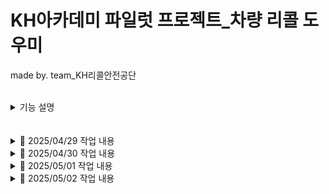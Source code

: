 # KH아카데미 파일럿 프로젝트_차량 리콜 도우미
made by. team_KH리콜안전공단

<br>

<details>
<summary>기능 설명</summary>

## 메인
![메인 페이지](./images/main.png)

- 상단바
 - `차량리콜도우미` 클릭 시 메인화면으로 이동
 - `결함신고` 드랍다운 -> 결함신고 페이지로 이동
 - `결함신고` 드랍다운 -> 결함신고 리스트 페이지로 이동
 - `리콜센터` 드랍다운 -> 공지사항 페이지 이동
 - `리콜센터` 드랍다운 -> faq 페이지 이동
 - `리콜통계` 클릭 시 리콜통계 화면으로 이동
 - `관리자` 드랍다운 -> 결함신고검수 페이지로 이동
 - `관리자` 드랍다운 -> 공지사항등록 페이지 이동

- 페이지소개, 서비스 만족도, 지원 서비스, FAQ 클릭하면 인덱스 기능->하단 스크롤해 이동

### 메인-지원 서비스
![메인 페이지-지원 서비스](./images/2메인페이지스크롤.png)
- 각 버튼 클릭 시 nav와 같은 페이지들로 이동

### 리콜정보
![리콜정보 페이지](./images/4리콜정보.png)
- API를 이용한 데이터들을 10개씩 출력
- 페이징 클릭 시 `http://localhost:8485/recall_list?pageNum=6&amount=10` 형식으로 출력
- 최측 차량리콜도우미 클릭 시 메인화면으로 이동, nav 바 전부 적용

### 공지사항
![공지사항 페이지](./images/5공지사항.png)
- DB에서 테이블 정보를 가져와 출력
- 페이징 완료
- 서치 기능도 완료
- 글 선택 시 자세히보기로 들어가짐 

### 공지사항 상세
![공지사항_뷰](./images/공지_뷰.png)
- 글제목, 번호, 작성시간, 공지사항 내용 출력
- 마지막 글인 경우 '다음글이 없습니다'
- 아닌 경우, 이전글 다음글 클릭하여 공지사항들 이동 가능

### FAQ
![FAQ](./images/6faq토글.png)
- 질문들을 출력, 클릭 시 토글되어 답변 확인 가능능
- 페이징 완료
- 서치 기능도 완료
- 아래 글작성 버튼 클릭 시 질문 작성 가능 

### FAQ작성
![FAQ작성](./images/10질문작성.png)
- 아래 글작성 버튼 클릭 시 질문 작성 기능 
- 작성시간 자동으로 값 선택됨

### 통계
![통계](./images/7통계맨위.png)
- 월별 선택->month 이동 
- 연도별 선택->year 이동 
- 리콜현황, 제조사별 선택 시 인덱스 스크롤 이동

### 통계-연도
![통계](./images/8연통계표.png)
- 시작연도 ~ 종료연도 선택 후 조회 -> 해당 연도 신고 요약을 통계 표로 보여줌
- 자세히보기 클릭 시 토글기능
<br>

![통계](./images/8통계_연도_자세히보기1.png)
- 자세히보기 클릭 시 연도별로 표 제공
<br>

![통계](./images/8통계_연도_자세히보기2.png)
- 연도별로 선 그래프, 막대 그래프 제공
<br>

![통계](./images/8통계_연도_제조사_자세히보기1.png)
- 시작연도 ~ 종료연도 선택 후 조회 -> 제조사별 해당 연도 신고 요약을 통계 표로 보여줌
<br>

![통계](./images/8통계_연도_제조사_자세히보기2.png)
- 자세히보기 클릭 시 표 제공, 합산 + 클릭 시 연도별로 제공됨 
<br>

![통계](./images/8통계_연도_제조사_자세히보기2.png)
- 제조사별 도넛 그래프 제공

### 통계-월
![통계](./images/8통계_월.png)
- 시작연도 ~ 종료연도, 시작 월~ 종료 월 선택 후 조회 -> 해당 연도,월 신고 요약을 통계 표로 보여줌
- 자세히보기 클릭 시 토글기능
<br>

![통계](./images/8통계_월_자세히보기1.png)
- 연도별로 선 그래프, 막대 그래프 제공
<br>

![통계](./images/8통계_월_제조사별.png)
- 제조사별 해당 월, 연도 신고 요약을 통계 표로 보여줌
<br>

![통계](./images/8통계_월_제조사별_자세히보기1.png)
- 자세히보기 클릭 시 표 제공, 합산 + 클릭 시 연도- 월 별로 제공됨 
<br>

![통계](./images/8통계_월_제조사별_자세히보기2.png)
- 제조사별 도넛 그래프 제공

<br>

### 관리자 기능
![통계](./images/9공지사항작성.png)
- 공지사항 작성 기능
- 작성시간 자동으로 값 선택됨

<br>

### 관리자 기능
![통계](./images/9공지사항작성.png)
- 공지사항 작성 기능
- 작성시간 자동으로 값 선택됨


</details>


<br>
<br>

<details>
<summary>📅 2025/04/29 작업 내용</summary>

<br>

- **전국 리콜 현황 전체보기 기능 구현 완료** (`recall_list.jsp`)
  - ✅ 페이징 처리 완료
  - ❌ DB로 옮겨오는 방식 아님 — API 주소를 호출해서 바로 가져오는 방식
    - 수정예정
    - ⚠️ 총 개수(total) 구할 수 없어 **923개로 고정 처리**
  - 🎨 표 양식 CSS 적용 완료!

- **게시판 동작 프론트단 제작** (`announce.jsp,notice.jsp`)
  - 🎨 notice.jsp 프론트 완료 (CSS까지)
  - 🎨 announce 는 프론트 일시적 마무리, 추가 수정 예정 있음
  - ❌ 백앤드 구현 예정

- **결함신고 페이지** (`defect_reports.jsp`)
  - ✅ defect_reports.jsp - insert기능 완료
  - defect_details_check.jsp : 미완성 
   - 👉 (폼형식 관리자(는없지만)defect_reports 에 있는 글 검수하고 →defect_details로 insert 하는 페이지 )
  - ❌ 백앤드 기본틀 사용, 구현 예정, 프론트 수정필요


#### 🛠️ 추가 및 수정된 파일 목록

- `RecallController` (✏️)
- `Defect_DetailsDTO` (➕)
- `RecallService` (➕)
- `RecallServiceImpl` (➕)
- `recallstatic.xml` (➕)
  - 👉 PageServiceImpl: XML 파일 형식을 List로 변환하는 메소드 포함

------------------------------------

- `announce.jsp` (➕)
- `notice.jsp` (➕)
- `AnnounceController` (➕)
- `NoticeController` (➕)

------------------------------------

- `defect_reports.jsp` (➕)
- `defect_reports_ok.jsp` (➕)
- `DefectController` (➕)
- `NoticeController` (➕)
- `DefectDAO` (➕)
- `Defect_ReportsDTO` (➕)
- `DefactService` (➕)
- `DefactServiceImpl` (➕)

- `mybatis-config.xml` (✏️)

</details>


<details>

<summary>📅 2025/04/30 작업 내용</summary>

<br>

- **전국 리콜 통계** (`recall_statics.jsp`)
  - ✅ 연도별 통계처리 (연도선택> Defect_Reports 테이블 조회해서 차종,대수 등 표 형식 출력)
  - 📈 연도별 그래프 추가 완료
  - 📈 제조사별 표, 그래프 추가 완료
  - 📌TODO : 월별, 리콜현황, 결함신고 기능 구현 필요

  - 📌TODO : 전국 리콜 현황 전체보기(29일 만든 것) DB형식으로 교체 필요

- **결함신고 페이지** (`defect_reports.jsp`)
  - ✅ defect_reports.jsp : insert기능 보완(엉성했던 파트 수정)
  - `DefectController : detail부분 추가
  - defect_details_check.jsp : 관리자가defect_reports검수하고 진행중
  - 📌TODO : 버튼 클릭시 select된 내용 가지고와서 검수완료시-> detail table 에 insert되도록 기능구현 
  - 📌TODO : 프론트단 내일 할 예정 

- **신고내역조회 페이지** (`defectList.jsp`)
  - ✅ 신고 내역 리스트 출력 완료
  - ✅ 페이징 처리 완료
  - ✅ 검색 기능 완료
  - 🎨프론트단 완료
  - 📌Todo : 리스트에서 클릭시 이동할 게시글(defect_view) 만들 예정
  
#### 🛠️ 추가 및 수정된 파일 목록

- `DefectReportSummaryDTO` (➕)
- `recallstatic.xml` (➕)
- `RecallStaticDAO` (➕)
- `RecallController` (✏️)
- `RecallService` (✏️)
- `RecallServiceImpl` (✏️)

------------------------------------

- `defect_reports.jsp` (✏️)
- `defect_reports_ok.jsp` (✏️)
- `DefectController` (✏️)

------------------------------------

- `Criteria ` (✏️)
- `DefectListController` (➕)
- `DefectListDAO` (➕)
- `DefectListDTO ` (➕)
- `DefectListService ` (➕)
- `DefectListServiceImpl ` (➕)
- `DefectController` (➕)
- `PageController ` (✏️)
- `PageDAO ` (✏️)
- `PageService ` (✏️)
- `PageServiceImpl ` (✏️)
- `PageController ` (✏️)
- `defectList.jsp` (➕)
- `defectList.xml` (➕)
- `jquery-ui.js` (➕)
- `mybatis-config.xml` (✏️)
- `page.xml` (✏️)


#### 📌 내일 예정

- 🗃️전국 리콜 현황 전체보기(29일 만든 것) DB형식으로 교체
- 🛠️announce , qna 게시판 작업 마무리
- 🎨프론트 헤더, 푸터 단 제작하고 페이지 전체 적용
- 🐞디버그 픽스
- 🎨프론트 마무리
- 📚시연영상 촬영
- 📝서류 작업

</details>

<details>


<summary>📅 2025/05/01 작업 내용</summary>

<br>

- **전국 리콜 통계** (`recall_statics_month.jsp`)
  - ✅ 월별 리콜 통계 신고 현황,제조사별,그래프 구현 완료
  - ✏️ 리콜현황-월별 리콜현황-연도별로 구성
  - ✅ recall_statics -> recall_statics_year 이름 변경

   ~~전국 리콜 현황 전체보기(29일 만든 것) DB형식으로 교체~~
   - API 호출 방식으로 유지

- **Front-End** (`전체 jsp 단`)
  - ✅ header 테스트용으로 완료 -> announce 에 있음, 📌 TODO : 다른페이지들에도 적용할예정 
  - ✅ footer 링크걸기 완료!
   전국 리콜 현황 링크 : recall_list 
   📌id=aaa a href=#aaa 걸면 화면 움직이는거 가능 (넣을지 말지 고민)
   ✅announce_write 가는 버튼(관리자용)
   =>프론트엔드 적용 페이지들은 아래 정리 ! 

- **결함신고 페이지** (`defect_report.jsp,defect_details_check.jsp`)
  - ✅ 비밀번호 눈아이콘(적은 입력값 볼수있도록)
  - ✅ 자동차 결함신고 클릭시 폼제출및 조건달기(필히입력 전부-> 페이지이동)
  - ✅ 전화번호,휴대전화 형식, 비밀번호 정규식

  - ✅ 1.검색버튼 - defect_report table value값 가져오기
  - ✅ 2.검수완료 submit 및 defect_details input
  - ✅ 3.기간 형식 '240101~240505' 바꾸기
  - ✅ 4.contactinfo - select option태그값 형식 같이출력
    ex> [벤츠 코리아] 대표번호 : 000-0000

  - 📌TODO : 프론트단 index와 announce 비교하면서 적용예정
   관리자 페이지로 가는 defect_report _ok 필요하면 추후 경로수정 가능

- **신고내역조회 페이지** (`defectList.jsp`)
  - 📌Todo : 리스트에서 클릭시 이동할 게시글(defect_view) 제작중
  - 📌Todo : 비밀번호 입력 후 맞을 시 수정 기능 추가중

- **게시판 동작 프론트단 제작** (`announce.jsp,notice.jsp,announce_view.jsp`)
  - ✅ announce , announce_write 프론트 마무리
  - ✅ announce , announce_write 백앤드 구현 (insert, list, 페이징, 서치까지 완료)
  - ✅ announce_view 추가 구현 ( 내용 나오고, 다음페이지 이전페이지 , 프론트 디자인 완료 )
  
#### 🛠️ 추가 및 수정된 파일 목록

- `DefectReportSummaryDTO` (report_month추가✏️)
- `ManufacturerRecallDTO` (report_month추가✏️)
- `recall_statics_month.jsp` (➕)
- `recall_statics_year.jsp` (recall_statics에서 이름 변경✏️)
- `RecallController` (✏️)
- `RecallService` (✏️)
- `RecallServiceImpl` (✏️)
- `RecallStaticDAO` (✏️)
- `recallstatic.xml` ()

- `announce_view.jsp` (➕)
- `announce_write.jsp` (➕)
- `announce.jsp` (상단바 적용 완료!✏️)
- `notice_write.jsp` (➕)
- `notice.jsp` (✏️)
- `NoticeController` (✏️)
- `AnnounceController` (✏️)

- `AnnounceDTO` (➕)
- `FaqsDTO` (➕)
- `mybatis-config` (✏️)
- `FaqannServiceImpl` (➕)
- `FaqannService` (➕)
- `FaqannService` (➕)
- `faqann.xml` (➕)
- `FaqannDAO` (➕)
- `main.jsp` (➕)

------------------------------------

- `defect_reports.jsp` (✏️)
- `defect_details_check.jsp` (✏️)
- `defect_reports_ok.jsp` (✏️)
- `DefectController.java` (✏️)
- `DefectDAO.java` (✏️)
- `DefactService.java` (✏️)
- `DefactServiceImpl.java` (✏️)
- `defect.xml` (✏️)

------------------------------------

- **Front-End 적용 페이지**
footer/header/ol li 링크 적용 완료

- `announce.jsp` (✏️)
- `notice.jsp` (✏️)
- `announce_view.jsp` (✏️)
- `announce_write.jsp` (✏️)
- `main.jsp` (디자인 필요✏️)
- `notice_write.jsp` (✏️)
- `recall_list.jsp` (✏️)
- `recall_statics_year.jsp` (✏️)
- `recall_statics_month.jsp` (✏️)

- `defect_reports.jsp` (✏️)
- `defect_details_check.jsp` (✏️)
- `defect_reports_ok.jsp` (✏️)


#### 📌 내일 예정

- 메인 만들기
- 취합
- 시간 남으면 소스트리 공부
- 🐞디버그 픽스
- 📚시연영상 촬영
- 📝서류 작업

</details>

<details>


<summary>📅 2025/05/02 작업 내용</summary>

<br>

- **신고내역조회 페이지** (`defectList.jsp`)
  - ✅ 1.해당 게시글 조회, 수정, 삭제 기능 완료
  - ✅ 2.비밀번호 체크 기능 완료
  - ✅ 3.프론트엔드 header, footer, nav 적용 모두 완료

- **마무리 작업** 
  -  기능분류, 캡쳐, 깃허브 작성
  -  ✅ 메인단 디자인 완료!
  -  ✅ 신고내역조회 페이지 취합 완료! 
  - 🐞 디버그 픽스
  - 📚 시연영상 촬영
  - 📝 서류 작업


#### 🛠️ 추가 및 수정된 파일 목록

🐞✅ nav바 버그 확인 => 페이지들 전체 링크 수정  
- `announce.jsp` (✏️)
- `notice.jsp` (✏️)
- `announce_view.jsp` (✏️)
- `announce_write.jsp` (✏️)
- `main.jsp` (디자인 필요✏️)
- `notice_write.jsp` (✏️)
- `recall_list.jsp` (✏️)
- `recall_statics_year.jsp` (✏️)
- `recall_statics_month.jsp` (✏️)
- `defect_reports.jsp` (li링크 수정✏️)
- `defect_details_check.jsp` (✏️)
- `defect_reports_ok.jsp` (확인완료 버튼 수정✏️)

< 재수정 >

- `defect_reports` 문구수정
- `recall_statics_year.jsp` 문구수정
- `recall_statics_month.jsp`  문구수정
- `notice_write.jsp` 버튼수정
- `main.jsp` 제작완료
- `AnnounceController` (메인에 faq 추가)
- `DefectController` main 이동 수정
- `defectList.xml` 버그수정

<이미지 업로드>
image1~2

< 클라이언트 폴더>
image3 ~ 10

< 참고용 페이지들 삭제 완료!>

- 🐞마지막 디버깅
 - ✅임포트 정리
 - `defectList.xml` modify 수정

</details>